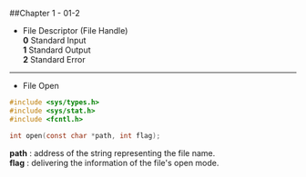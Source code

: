 ##Chapter 1 - 01-2

* File Descriptor (File Handle)  
	**0** Standard Input  
	**1** Standard Output  
	**2** Standard Error  
****
* File Open
```C
#include <sys/types.h>
#include <sys/stat.h>
#include <fcntl.h>

int open(const char *path, int flag);
```  
**path** : address of the string representing the file name.  
**flag** : delivering the information of the file's open mode. 
